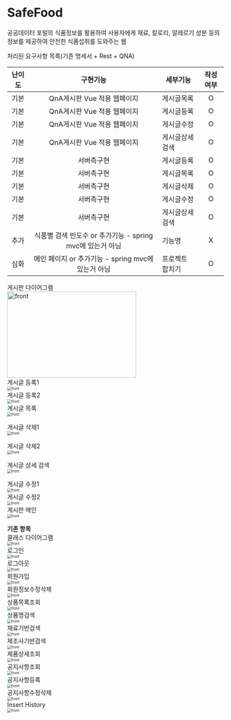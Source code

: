 # SafeFood

공공데이터 포털의 식품정보를 활용하여 사용자에게 재료, 칼로리, 알레르기 성분 등의 정보를 제공하여 안전한 식품섭취를 도와주는 웹 
    
처리된 요구사항 목록(기존 명세서 + Rest + QNA)

|난이도|구현기능|세부기능|작성여부| 
|:---:|:---:|---|:---:| 
|기본|QnA게시판 Vue 적용 웹페이지|게시글목록|O|
|기본|QnA게시판 Vue 적용 웹페이지|게시글등록|O| 
|기본|QnA게시판 Vue 적용 웹페이지|게시글수정|O|
|기본|QnA게시판 Vue 적용 웹페이지|게시글상세검색|O| 
|기본|서버측구현|게시글등록|O|
|기본|서버측구현|게시글목록|O| 
|기본|서버측구현|게시글삭제|O|
|기본|서버측구현|게시글수정|O|
|기본|서버측구현|게시글상세검색|O|
|추가|식품별 검색 빈도수 or 추가기능 - spring mvc에 있는거 아님|기능명|X| 
|심화|메인 페이지 or 추가기능 - spring mvc에 있는거 아님|프로젝트 합치기|O|


게시판 다이어그램<br>
<img src="./capture/게시판다이어그램.PNG" alt="front"  width="300"  height="200" />
<br>
게시글 등록1<br>
<img src="./capture/게시글등록1.jpg" alt="front" style="zoom:60%;" />
<br>
게시글 등록2<br>
<img src="./capture/게시글등록2.jpg" alt="front" style="zoom:60%;" />
<br>
게시글 목록<br>
<img src="./capture/게시글목록.jpg" alt="front" style="zoom:60%;" />
<br>

게시글 삭제1<br>
<img src="./capture/게시글삭제1.jpg" alt="front" style="zoom:60%;" />
<br>

게시글 삭제2<br>
<img src="./capture/게시글삭제2.jpg" alt="front" style="zoom:60%;" />
<br>

게시글 상세 검색<br>
<img src="./capture/게시글상세검색(작성자검색).jpg" alt="front" style="zoom:60%;" />
<br>

게시글 수정1<br>
<img src="./capture/게시글수정1.jpg" alt="front" style="zoom:60%;" />
<br>
게시글 수정2<br>
<img src="./capture/게시글수정2.jpg" alt="front" style="zoom:60%;" />
<br>
게시판 메인<br>
<img src="./capture/QnAmain.jpg" alt="front" style="zoom:60%;" />
<br>

**기존 항목**<br>
클래스 다이어그램<br>
<img src="./capture/클래스다이어그램.PNG" alt="front" style="zoom:60%;" />
<br>
로그인<br>
<img src="./capture/로그인.JPG" alt="front" style="zoom:60%;" />
<br>
로그아웃<br>
<img src="./capture/로그아웃.JPG" alt="front" style="zoom:60%;" />
<br>
회원가입<br>
<img src="./capture/회원가입.JPG" alt="front" style="zoom:60%;" />
<br>
회원정보수정삭제<br>
<img src="./capture/회원정보수정삭제.JPG" alt="front" style="zoom:60%;" />
<br>
상품목록조회<br>
<img src="./capture/상품목록조회.JPG" alt="front" style="zoom:60%;" />
<br>
상품명검색<br>
<img src="./capture/상품명검색.JPG" alt="front" style="zoom:60%;" />
<br>
재료기반검색<br>
<img src="./capture/재료기반검색.JPG" alt="front" style="zoom:60%;" />
<br>
제조사기반검색<br>
<img src="./capture/제조사기반검색.JPG" alt="front" style="zoom:60%;" />
<br>
제품상세조회<br>
<img src="./capture/제품상세조회.JPG" alt="front" style="zoom:60%;" />
<br>
공지사항조회<br>
<img src="./capture/공지사항조회.JPG" alt="front" style="zoom:60%;" />
<br>
공지사항등록<br>
<img src="./capture/공지사항등록.JPG" alt="front" style="zoom:60%;" />
<br>
공지사항수정삭제<br>
<img src="./capture/공지사항등록.JPG" alt="front" style="zoom:60%;" />
<br>
Insert History<br>
<img src="./capture/myFoodListDB_insert.PNG" alt="front" style="zoom:60%;" />
<br>
